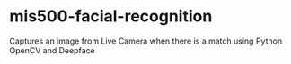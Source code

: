 # mis500-facial-recognition
Captures an image from Live Camera when there is a match using Python OpenCV and Deepface
